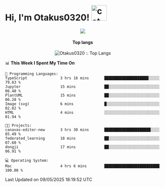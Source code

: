 <h1> Hi, I'm Otakus0320! <img src="https://media.giphy.com/media/mGcNjsfWAjY5AEZNw6/giphy.gif" width="50" alt="cat"></h1>

<p align="center"><a href="https://wakatime.com/@044d69d0-1253-4f60-96b6-5d19a0f9dde5"><img src="https://wakatime.com/badge/user/044d69d0-1253-4f60-96b6-5d19a0f9dde5.svg" /></a></p>

<h4 align="center">Top langs</h4>

<p align="center"><img src="https://github-readme-stats.vercel.app/api/top-langs/?username=Otakus0320&langs_count=10&theme=tokyonight&layout=compact&timestamp={{random_number}}" alt="Otakus0320 :: Top Langs" /></p>

<!--START_SECTION:waka-->
📊 **This Week I Spent My Time On** 

```text
💬 Programming Languages: 
TypeScript               3 hrs 16 mins       ████████████████████░░░░░   79.83 % 
Jupyter                  15 mins             ██░░░░░░░░░░░░░░░░░░░░░░░   06.48 % 
PlantUML                 15 mins             ██░░░░░░░░░░░░░░░░░░░░░░░   06.28 % 
Image (svg)              6 mins              █░░░░░░░░░░░░░░░░░░░░░░░░   02.82 % 
HTML                     4 mins              ░░░░░░░░░░░░░░░░░░░░░░░░░   01.94 % 

🐱‍💻 Projects: 
canavas-editor-new       3 hrs 30 mins       █████████████████████░░░░   85.49 % 
federated_learning       18 mins             ██░░░░░░░░░░░░░░░░░░░░░░░   07.60 % 
dongji                   17 mins             ██░░░░░░░░░░░░░░░░░░░░░░░   06.91 % 

💻 Operating System: 
Mac                      4 hrs 6 mins        █████████████████████████   100.00 % 
```


 Last Updated on 09/05/2025 18:19:52 UTC
<!--END_SECTION:waka-->
